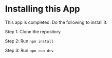 # Installing this App

This app is completed. Do the following to install it: 

Step 1: Clone the repository

Step 2: Run `npm install`

Step 3: Run `npm run dev`

